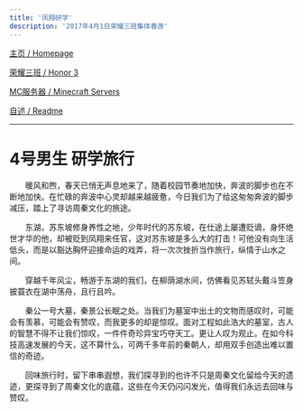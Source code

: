 ```yaml
---
title: '凤翔研学'
description: '2017年4月1日荣耀三班集体春游'
---
```


[主页 / Homepage](http://zhilu.fun)

[荣耀三班 / Honor 3](http://zhilu.fun/honor3)

[MC服务器 / Minecraft Servers](http://zhilu.fun/mc)

[自述 / Readme](http://zhilu.fun/readme)

------

# 4号男生 研学旅行

　　暖风和煦，春天已悄无声息地来了，随着校园节奏地加快，奔波的脚步也在不断地加快。在忙碌的奔波中心灵却越来越疲惫，今日我们为了给这匆匆奔波的脚步减压，踏上了寻访周秦文化的旅途。

　　东湖，苏东坡修身养性之地，少年时代的苏东坡，在仕途上屡遭贬谪，身怀绝世才华的他，却被贬到凤翔来任官，这对苏东坡是多么大的打击！可他没有向生活低头，而是以豁达胸怀迎接命运的戏弄，将一次次挫折当作旅行，纵情于山水之间。

　　穿越千年风尘，畅游于东湖的我们，在柳荫湖水间，仿佛看见苏轼头戴斗笠身披蓑衣在湖中荡舟，且行且吟。

　　秦公一号大墓，秦景公长眠之处。当我们为墓室中出土的文物而感叹时，可能会有羡慕，可能会有赞叹，而我更多的却是惊叹。面对工程如此浩大的墓室，古人的智慧不得不让我们惊叹，一件件奇珍异宝巧夺天工。更让人叹为观止。在如今科技高速发展的今天，这不算什么，可两千多年前的秦朝人，却用双手创造出难以置信的奇迹。

　　回味旅行时，留下串串遐想，我们探寻到的也许不只是周秦文化留给今天的遗迹，更探寻到了周秦文化的底蕴，这些在今天仍闪闪发光，值得我们永远去回味与赞叹。